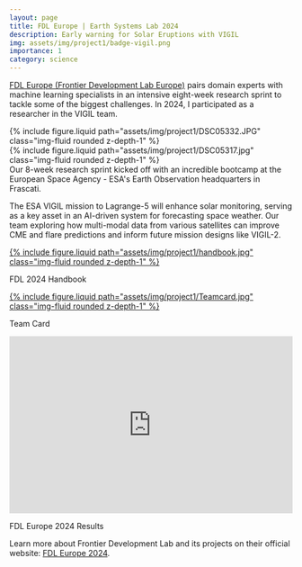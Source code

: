 ```yaml
---
layout: page
title: FDL Europe | Earth Systems Lab 2024 
description: Early warning for Solar Eruptions with VIGIL
img: assets/img/project1/badge-vigil.png
importance: 1
category: science
---
```


<a href="https://eslab.ai/" target="_blank">FDL Europe (Frontier Development Lab Europe)</a> pairs domain experts with machine learning specialists in an intensive eight-week research sprint to tackle some of the biggest challenges. In 2024, I participated as a researcher in the VIGIL team.


<div class="row justify-content-sm-center">
    <div class="col-sm-10 mt-3 mt-md-0">
        {% include figure.liquid path="assets/img/project1/DSC05332.JPG" class="img-fluid rounded z-depth-1" %}
    </div>
    <div class="col-sm-2 mt-3 mt-md-0">
        {% include figure.liquid path="assets/img/project1/DSC05317.jpg" class="img-fluid rounded z-depth-1" %}
    </div>
</div>
<div class="caption">
    Our 8-week research sprint kicked off with an incredible bootcamp at the European Space Agency - ESA's Earth Observation headquarters in Frascati.
</div>


The ESA VIGIL mission to Lagrange-5 will enhance solar monitoring, serving as a key asset in an AI-driven system for forecasting space weather. Our team exploring how multi-modal data from various satellites can improve CME and flare predictions and inform future mission designs like VIGIL-2.

<div class="row text-center mt-5">
    <div class="col-md-2">
        <a href="https://www.calameo.com/read/005503280719e28f2a42f" target="_blank">
            {% include figure.liquid path="assets/img/project1/handbook.jpg" class="img-fluid rounded z-depth-1" %}
        </a>
        <p>FDL 2024 Handbook</p>
    </div>
    <div class="col-md-5">
        <a href="https://eslab.ai/fdl-europe-2024" target="_blank">
            {% include figure.liquid path="assets/img/project1/Teamcard.jpg" class="img-fluid rounded z-depth-1" %}
        </a>
        <p>Team Card</p>
    </div>
    <div class="col-md-5">
        <iframe width="100%" height="315" src="https://www.youtube.com/embed/69KLTd6Mn5Q" frameborder="0" allowfullscreen class="rounded z-depth-1"></iframe>
        <p>FDL Europe 2024 Results</p>
    </div>
</div>

Learn more about Frontier Development Lab and its projects on their official website: <a href="https://eslab.ai/about-fdl" target="_blank">FDL Europe 2024</a>.
